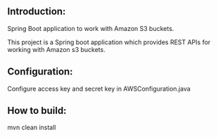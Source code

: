 ## Introduction:

Spring Boot application to work with Amazon S3 buckets.

This project is a Spring boot application which provides REST APIs for working with Amazon s3 buckets.

## Configuration:

Configure access key and secret key in AWSConfiguration.java

## How to build:

mvn clean install
